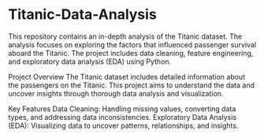 # Titanic-Data-Analysis

This repository contains an in-depth analysis of the Titanic dataset. The analysis focuses on exploring the factors that influenced passenger survival aboard the Titanic. The project includes data cleaning, feature engineering, and exploratory data analysis (EDA) using Python.

Project Overview
The Titanic dataset includes detailed information about the passengers on the Titanic. This project aims to understand the data and uncover insights through thorough data analysis and visualization.

Key Features
Data Cleaning: Handling missing values, converting data types, and addressing data inconsistencies.
Exploratory Data Analysis (EDA): Visualizing data to uncover patterns, relationships, and insights.
